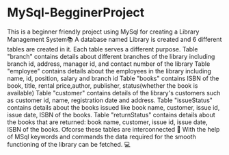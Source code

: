 # MySql-BegginerProject
This is a beginner friendly project using MySql for creating a Library Management System📚
A database named Library is created and 6 different tables are created in it.
Each table serves a different purpose.
Table "branch" contains details about different branches of the library including branch id, address, manager id, and contact number of the library
Table "employee" contains details about the employees in the library including name, id, position, salary and branch id
Table "books" contains ISBN of the book, title, rental price,author, publisher, status(whether the book is available)
Table "customer" contains details of the library's customers such as customer id, name, registration date and address.
Table "issueStatus" contains details about the books issued like book name, customer, issue id, issue date, ISBN of the books.
Table "returnStatus" contains details about the books that are returned: book name, customer, issue id, issue date, ISBN of the books.
Ofcorse these tables are interconnected 🔄
With the help of MSql keywords and commands the data required for the smooth functioning of the library can be fetched. 💻
